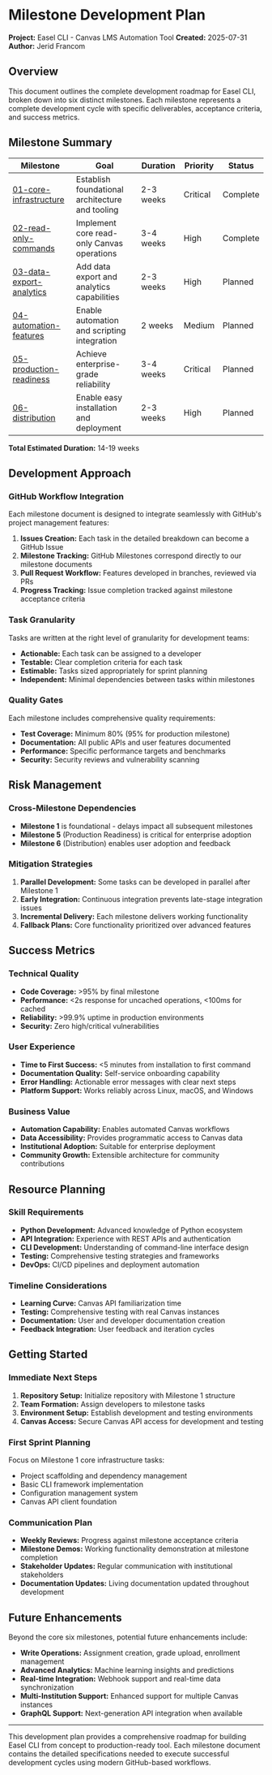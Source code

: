 # Milestone Development Plan

**Project:** Easel CLI - Canvas LMS Automation Tool
**Created:** 2025-07-31
**Author:** Jerid Francom

## Overview

This document outlines the complete development roadmap for Easel CLI, broken down into six distinct milestones. Each milestone represents a complete development cycle with specific deliverables, acceptance criteria, and success metrics.

## Milestone Summary

| Milestone | Goal | Duration | Priority | Status |
|-----------|------|----------|----------|---------|
| [01-core-infrastructure](01-core-infrastructure.md) | Establish foundational architecture and tooling | 2-3 weeks | Critical | Complete |
| [02-read-only-commands](02-read-only-commands.md) | Implement core read-only Canvas operations | 3-4 weeks | High | Complete |
| [03-data-export-analytics](03-data-export-analytics.md) | Add data export and analytics capabilities | 2-3 weeks | High | Planned |
| [04-automation-features](04-automation-features.md) | Enable automation and scripting integration | 2 weeks | Medium | Planned |
| [05-production-readiness](05-production-readiness.md) | Achieve enterprise-grade reliability | 3-4 weeks | Critical | Planned |
| [06-distribution](06-distribution.md) | Enable easy installation and deployment | 2-3 weeks | High | Planned |

**Total Estimated Duration:** 14-19 weeks

## Development Approach

### GitHub Workflow Integration

Each milestone document is designed to integrate seamlessly with GitHub's project management features:

1. **Issues Creation:** Each task in the detailed breakdown can become a GitHub Issue
2. **Milestone Tracking:** GitHub Milestones correspond directly to our milestone documents
3. **Pull Request Workflow:** Features developed in branches, reviewed via PRs
4. **Progress Tracking:** Issue completion tracked against milestone acceptance criteria

### Task Granularity

Tasks are written at the right level of granularity for development teams:

- **Actionable:** Each task can be assigned to a developer
- **Testable:** Clear completion criteria for each task
- **Estimable:** Tasks sized appropriately for sprint planning
- **Independent:** Minimal dependencies between tasks within milestones

### Quality Gates

Each milestone includes comprehensive quality requirements:

- **Test Coverage:** Minimum 80% (95% for production milestone)
- **Documentation:** All public APIs and user features documented
- **Performance:** Specific performance targets and benchmarks
- **Security:** Security reviews and vulnerability scanning

## Risk Management

### Cross-Milestone Dependencies

- **Milestone 1** is foundational - delays impact all subsequent milestones
- **Milestone 5** (Production Readiness) is critical for enterprise adoption
- **Milestone 6** (Distribution) enables user adoption and feedback

### Mitigation Strategies

1. **Parallel Development:** Some tasks can be developed in parallel after Milestone 1
2. **Early Integration:** Continuous integration prevents late-stage integration issues
3. **Incremental Delivery:** Each milestone delivers working functionality
4. **Fallback Plans:** Core functionality prioritized over advanced features

## Success Metrics

### Technical Quality

- **Code Coverage:** >95% by final milestone
- **Performance:** <2s response for uncached operations, <100ms for cached
- **Reliability:** >99.9% uptime in production environments
- **Security:** Zero high/critical vulnerabilities

### User Experience

- **Time to First Success:** <5 minutes from installation to first command
- **Documentation Quality:** Self-service onboarding capability
- **Error Handling:** Actionable error messages with clear next steps
- **Platform Support:** Works reliably across Linux, macOS, and Windows

### Business Value

- **Automation Capability:** Enables automated Canvas workflows
- **Data Accessibility:** Provides programmatic access to Canvas data
- **Institutional Adoption:** Suitable for enterprise deployment
- **Community Growth:** Extensible architecture for community contributions

## Resource Planning

### Skill Requirements

- **Python Development:** Advanced knowledge of Python ecosystem
- **API Integration:** Experience with REST APIs and authentication
- **CLI Development:** Understanding of command-line interface design
- **Testing:** Comprehensive testing strategies and frameworks
- **DevOps:** CI/CD pipelines and deployment automation

### Timeline Considerations

- **Learning Curve:** Canvas API familiarization time
- **Testing:** Comprehensive testing with real Canvas instances
- **Documentation:** User and developer documentation creation
- **Feedback Integration:** User feedback and iteration cycles

## Getting Started

### Immediate Next Steps

1. **Repository Setup:** Initialize repository with Milestone 1 structure
2. **Team Formation:** Assign developers to milestone tasks
3. **Environment Setup:** Establish development and testing environments
4. **Canvas Access:** Secure Canvas API access for development and testing

### First Sprint Planning

Focus on Milestone 1 core infrastructure tasks:

- Project scaffolding and dependency management
- Basic CLI framework implementation
- Configuration management system
- Canvas API client foundation

### Communication Plan

- **Weekly Reviews:** Progress against milestone acceptance criteria
- **Milestone Demos:** Working functionality demonstration at milestone completion
- **Stakeholder Updates:** Regular communication with institutional stakeholders
- **Documentation Updates:** Living documentation updated throughout development

## Future Enhancements

Beyond the core six milestones, potential future enhancements include:

- **Write Operations:** Assignment creation, grade upload, enrollment management
- **Advanced Analytics:** Machine learning insights and predictions
- **Real-time Integration:** Webhook support and real-time data synchronization
- **Multi-Institution Support:** Enhanced support for multiple Canvas instances
- **GraphQL Support:** Next-generation API integration when available

---

This development plan provides a comprehensive roadmap for building Easel CLI from concept to production-ready tool. Each milestone document contains the detailed specifications needed to execute successful development cycles using modern GitHub-based workflows.
